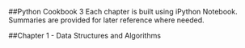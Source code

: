 ##Python Cookbook 3
Each chapter is built using iPython Notebook. Summaries are provided for later reference where needed.

##Chapter 1 - Data Structures and Algorithms
